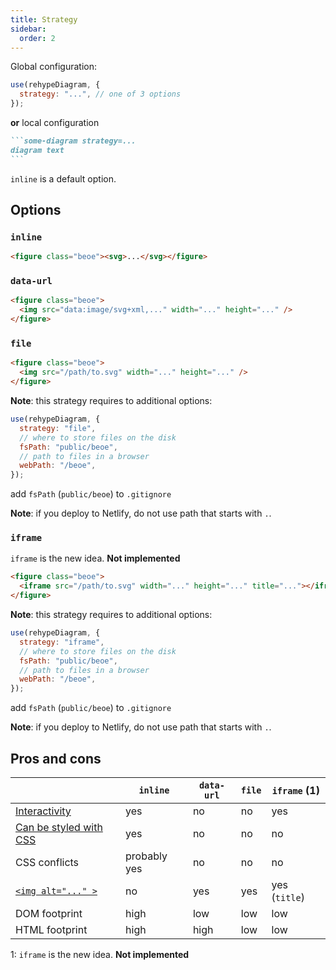```yaml
---
title: Strategy
sidebar:
  order: 2
---
```


Global configuration:

```js
use(rehypeDiagram, {
  strategy: "...", // one of 3 options
});
```

**or** local configuration

````md
```some-diagram strategy=...
diagram text
```
````

`inline` is a default option.

## Options

### `inline`

```html
<figure class="beoe"><svg>...</svg></figure>
```

### `data-url`

```html
<figure class="beoe">
  <img src="data:image/svg+xml,..." width="..." height="..." />
</figure>
```

### `file`

```html
<figure class="beoe">
  <img src="/path/to.svg" width="..." height="..." />
</figure>
```

**Note**: this strategy requires to additional options:

```js
use(rehypeDiagram, {
  strategy: "file",
  // where to store files on the disk
  fsPath: "public/beoe",
  // path to files in a browser
  webPath: "/beoe",
});
```

add `fsPath` (`public/beoe`) to `.gitignore`

**Note**: if you deploy to Netlify, do not use path that starts with `.`.

### `iframe`

`iframe` is the new idea. **Not implemented**

```html
<figure class="beoe">
  <iframe src="/path/to.svg" width="..." height="..." title="..."></iframe>
</figure>
```

**Note**: this strategy requires to additional options:

```js
use(rehypeDiagram, {
  strategy: "iframe",
  // where to store files on the disk
  fsPath: "public/beoe",
  // path to files in a browser
  webPath: "/beoe",
});
```

add `fsPath` (`public/beoe`) to `.gitignore`

**Note**: if you deploy to Netlify, do not use path that starts with `.`.

## Pros and cons

|                                                         | `inline`     | `data-url` | `file` | `iframe` (1)  |
| ------------------------------------------------------- | ------------ | ---------- | ------ | ------------- |
| [Interactivity](/start-here/interactivity/)             | yes          | no         | no     | yes           |
| [Can be styled with CSS](/start-here/styling-with-css/) | yes          | no         | no     | no            |
| CSS conflicts                                           | probably yes | no         | no     | no            |
| [`<img alt="..." >`](/start-here/accessibility/)        | no           | yes        | yes    | yes (`title`) |
| DOM footprint                                           | high         | low        | low    | low           |
| HTML footprint                                          | high         | high       | low    | low           |

1: `iframe` is the new idea. **Not implemented**
